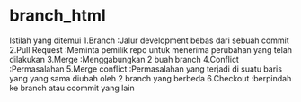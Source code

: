 # branch_html
Istilah yang ditemui
1.Branch :Jalur development bebas dari sebuah commit
2.Pull Request :Meminta pemilik repo untuk menerima perubahan yang telah dilakukan
3.Merge :Menggabungkan 2 buah branch
4.Conflict :Permasalahan
5.Merge conflict :Permasalahan yang terjadi di suatu baris yang yang sama diubah oleh 2 branch yang berbeda 
6.Checkout :berpindah ke branch atau ccommit yang lain
